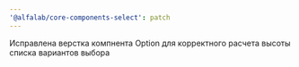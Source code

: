 ```yaml
---
'@alfalab/core-components-select': patch
---
```


Исправлена верстка компнента Option для корректного расчета высоты списка вариантов выбора
